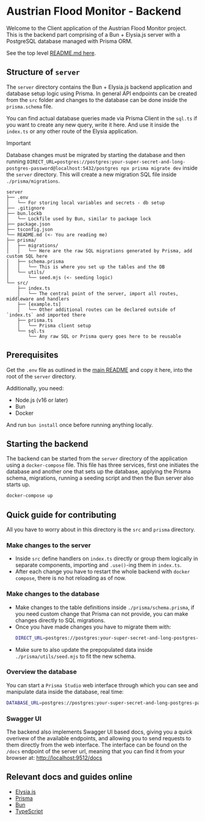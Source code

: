 # Austrian Flood Monitor - Backend

Welcome to the Client application of the Austrian Flood Monitor project. This is the backend part comprising of a Bun + Elysia.js server with a PostgreSQL database managed with Prisma ORM.

See the top level [README.md here](../README.md).

## Structure of `server`

The `server` directory contains the Bun + Elysia.js backend application and database setup logic using Prisma. In general API endpoints can be created from the `src` folder and changes to the database can be done inside the `prisma.schema` file.

You can find actual database queries made via Prisma Client in the `sql.ts` if you want to create any new query, write it here. And use it inside the `index.ts` or any other route of the Elysia application.

> [!IMPORTANT]  
> Database changes must be migrated by starting the database and then running `DIRECT_URL=postgres://postgres:your-super-secret-and-long-postgres-password@localhost:5432/postgres npx prisma migrate dev` inside the `server` directory. This will create a new migration SQL file inside `./prisma/migrations`.

```plaintext
server
├── .env
│   └── For storing local variables and secrets - db setup
├── .gitignore
├── bun.lockb
│   └── Lockfile used by Bun, similar to package lock
├── package.json
├── tsconfig.json
└── README.md (<- You are reading me)
├── prisma/
│   ├── migrations/
│   │   └── Here are the raw SQL migrations generated by Prisma, add custom SQL here
│   ├── schema.prisma
│   │   └── This is where you set up the tables and the DB
│   └── utils/
│       └── seed.mjs (<- seeding logic)
└── src/
    ├── index.ts
    │   └── The central point of the server, import all routes, middleware and handlers
    ├── [example.ts]
    │   └── Other additional routes can be declared outside of `index.ts` and imported there
    ├── prisma.ts
    │   └── Prisma client setup
    └── sql.ts
        └── Any raw SQL or Prisma query goes here to be reusable
```

## Prerequisites

Get the `.env` file as outlined in the [main README](../README.md) and copy it here, into the root of the `server` directory.

Additionally, you need:
- Node.js (v16 or later)
- Bun
- Docker

And run `bun install` once before running anything locally.

## Starting the backend

The backend can be started from the `server` directory of the application using a `docker-compose` file. This file has three services, first one initiates the database and another one that sets up the database, applying the Prisma schema, migrations, running a seeding script and then the Bun server also starts up.

```sh
docker-compose up
```

## Quick guide for contributing

All you have to worry about in this directory is the `src` and `prisma` directory.

### Make changes to the server

- Inside `src` define handlers on `index.ts` directly or group them logically in separate components, importing and `.use()`-ing them in `index.ts`.
- After each change you have to restart the whole backend with `docker compose`, there is no hot reloading as of now.

### Make changes to the database

- Make changes to the table definitions inside `./prisma/schema.prisma`, if you need custom change that Prisma can not provide, you can make changes directly to SQL migrations.
- Once you have made changes you have to migrate them with: 
    ```sh
    DIRECT_URL=postgres://postgres:your-super-secret-and-long-postgres-password@localhost:5432/postgres npx prisma migrate dev
    ```
- Make sure to also update the prepopulated data inside `./prisma/utils/seed.mjs` to fit the new schema.

### Overview the database

You can start a `Prisma Studio` web interface through which you can see and manipulate data inside the database, real time:

```sh
DATABASE_URL=postgres://postgres:your-super-secret-and-long-postgres-password@localhost:5432/postgres npx prisma studio
```

### Swagger UI

The backend also implements Swagger UI based docs, giving you a quick overivew of the available endpoints, and allowing you to send requests to them directly from the web interface. The interface can be found on the `/docs` endpoint of the server url, meaning that you can find it from your browser at:
[http://localhost:9512/docs](http://localhost:9512/docs)

## Relevant docs and guides online

- [Elysia.js](https://elysiajs.com/integrations/cheat-sheet.html)
- [Prisma](https://www.prisma.io/docs/orm)
- [Bun](https://bun.sh/docs)
- [TypeScript](https://www.typescriptlang.org/docs/)